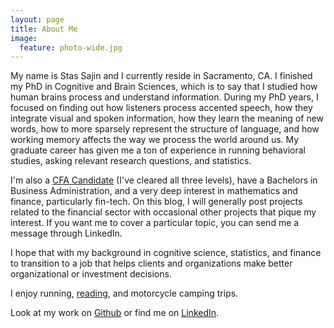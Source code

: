 ```yaml
---
layout: page
title: About Me
image:
  feature: photo-wide.jpg
---
```


My name is Stas Sajin and I currently reside in Sacramento, CA. I finished my PhD in Cognitive and Brain Sciences, which is to say that I studied how human brains process and understand information. During my PhD years, I focused on finding out how listeners process accented speech, how they integrate visual and spoken information, how they learn the meaning of new words, how to more sparsely represent the structure of language, and how working memory affects the way we process the world around us. My graduate career has given me a ton of experience in running behavioral studies, asking relevant research questions, and statistics.    

I'm also a [CFA Candidate](https://www.cfainstitute.org/programs/cfaprogram/Pages/index.aspx) (I've cleared all three levels), have a Bachelors in Business Administration, and a very deep interest in mathematics and finance, particularly fin-tech. On this blog, I will generally post projects related to the financial sector with occasional other projects that pique my interest. If you want me to cover a particular topic, you can send me a message through LinkedIn.

I hope that with my background in cognitive science, statistics, and finance to transition to a job that helps clients and organizations make better organizational or investment decisions. 

I enjoy running, [reading](https://www.goodreads.com/user/show/9936201-stas-sajin), and motorcycle camping trips.

Look at my work on [Github](https://github.com/stasSajin) or find me on [LinkedIn](https://www.linkedin.com/in/stanislav-sajin-2a1b2aa).
